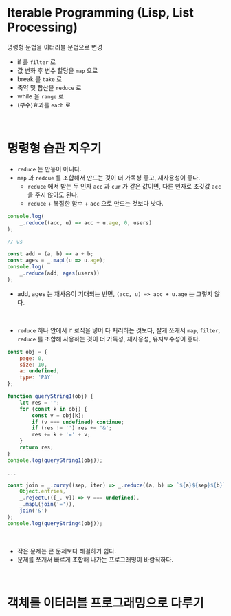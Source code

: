 # Iterable Programming (Lisp, List Processing)

명령형 문법을 이터러블 문법으로 변경

- if 를 `filter` 로
- 값 변화 후 변수 할당을 `map` 으로
- break 를 `take` 로
- 축약 및 합산을 `reduce` 로
- while 을 `range` 로
- (부수)효과를 `each` 로

<br />

# 명령형 습관 지우기

- `reduce` 는 만능이 아니다.
- `map` 과 `redcue` 를 조합해서 만드는 것이 더 가독성 좋고, 재사용성이 좋다.
  - `reduce` 에서 받는 두 인자  `acc` 과 `cur` 가 같은 값이면,  다른 인자로 초깃값 `acc` 을 주지 않아도 된다.
  - `reduce` + 복잡한 함수 + `acc` 으로 만드는 것보다 낫다.

```javascript
console.log(
    _.reduce((acc, u) => acc + u.age, 0, users)
);

// vs

const add = (a, b) => a + b;
const ages = _.mapL(u => u.age);
console.log(
    _.reduce(add, ages(users))
);
```

- add, ages 는 재사용이 기대되는 반면, `(acc, u) => acc + u.age` 는 그렇지 않다.

<br />

- `reduce` 하나 안에서 if 로직을 넣어 다 처리하는 것보다, 잘게 쪼개서 `map`, `filter`, `reduce` 를 조합해 사용하는 것이 더 가독성, 재사용성, 유지보수성이 좋다.



```javascript
const obj = {
    page: 0,
    size: 10,
    a: undefined,
    type: 'PAY'
};

function queryString1(obj) {
    let res = '';
    for (const k in obj) {
        const v = obj[k];
        if (v === undefined) continue;
        if (res != '') res += '&';
        res += k + '=' + v;
    }
    return res;
}
console.log(queryString1(obj));

...

const join = _.curry((sep, iter) => _.reduce((a, b) => `${a}${sep}${b}`, iter));const queryString4 = _.pipe(
    Object.entries,
    _.rejectL(([_, v]) => v === undefined),
    _.mapL(join('=')),
    join('&')
);
console.log(queryString4(obj));
```

<br />

- 작은 문제는 큰 문제보다 해결하기 쉽다.
- 문제를 쪼개서 빠르게 조합해 나가는 프로그래밍이 바람직하다.

<br />

# 객체를 이터러블 프로그래밍으로 다루기



